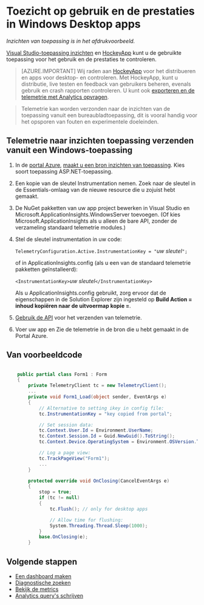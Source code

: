 <properties 
    pageTitle="Toezicht op gebruik en de prestaties van Windows desktop apps" 
    description="Gebruik en de prestaties van uw Windows desktop app met HockeyApp en inzichten die toepassingen analyseren." 
    services="application-insights" 
    documentationCenter="windows"
    authors="alancameronwills" 
    manager="douge"/>

<tags 
    ms.service="application-insights" 
    ms.workload="tbd" 
    ms.tgt_pltfrm="ibiza" 
    ms.devlang="na" 
    ms.topic="article" 
    ms.date="08/26/2016" 
    ms.author="awills"/>

# <a name="monitoring-usage-and-performance-in-windows-desktop-apps"></a>Toezicht op gebruik en de prestaties in Windows Desktop apps

*Inzichten van toepassing is in het afdrukvoorbeeld.*

[Visual Studio-toepassing inzichten](app-insights-overview.md) en [HockeyApp](https://hockeyapp.net) kunt u de gebruikte toepassing voor het gebruik en de prestaties te controleren.

> [AZURE.IMPORTANT] Wij raden aan [HockeyApp](https://hockeyapp.net) voor het distribueren en apps voor desktop- en controleren. Met HockeyApp, kunt u distributie, live testen en feedback van gebruikers beheren, evenals gebruik en crash rapporten controleren. U kunt ook [exporteren en de telemetrie met Analytics opvragen](app-insights-hockeyapp-bridge-app.md).

> Telemetrie kan worden verzonden naar de inzichten van de toepassing vanuit een bureaubladtoepassing, dit is vooral handig voor het opsporen van fouten en experimentele doeleinden.


## <a name="to-send-telemetry-to-application-insights-from-a-windows-application"></a>Telemetrie naar inzichten toepassing verzenden vanuit een Windows-toepassing

1. In de [portal Azure](https://portal.azure.com), [maakt u een bron inzichten van toepassing](app-insights-create-new-resource.md). Kies soort toepassing ASP.NET-toepassing.
2. Een kopie van de sleutel Instrumentation nemen. Zoek naar de sleutel in de Essentials-omlaag van de nieuwe resource die u zojuist hebt gemaakt. 
3. De NuGet pakketten van uw app project bewerken in Visual Studio en Microsoft.ApplicationInsights.WindowsServer toevoegen. (Of kies Microsoft.ApplicationInsights als u alleen de bare API, zonder de verzameling standaard telemetrie modules.)
4. Stel de sleutel instrumentation in uw code:

    `TelemetryConfiguration.Active.InstrumentationKey = "`*uw sleutel*`";` 

    of in ApplicationInsights.config (als u een van de standaard telemetrie pakketten geïnstalleerd):
 
    `<InstrumentationKey>`*uw sleutel*`</InstrumentationKey>` 

    Als u ApplicationInsights.config gebruikt, zorg ervoor dat de eigenschappen in de Solution Explorer zijn ingesteld op **Build Action = inhoud kopiëren naar de uitvoermap kopie =**.
5. [Gebruik de API](app-insights-api-custom-events-metrics.md) voor het verzenden van telemetrie.
6. Voer uw app en Zie de telemetrie in de bron die u hebt gemaakt in de Portal Azure.

## <a name="telemetry"></a>Van voorbeeldcode

```C#

    public partial class Form1 : Form
    {
        private TelemetryClient tc = new TelemetryClient();
        ...
        private void Form1_Load(object sender, EventArgs e)
        {
            // Alternative to setting ikey in config file:
            tc.InstrumentationKey = "key copied from portal";

            // Set session data:
            tc.Context.User.Id = Environment.UserName;
            tc.Context.Session.Id = Guid.NewGuid().ToString();
            tc.Context.Device.OperatingSystem = Environment.OSVersion.ToString();

            // Log a page view:
            tc.TrackPageView("Form1");
            ...
        }

        protected override void OnClosing(CancelEventArgs e)
        {
            stop = true;
            if (tc != null)
            {
                tc.Flush(); // only for desktop apps

                // Allow time for flushing:
                System.Threading.Thread.Sleep(1000);
            }
            base.OnClosing(e);
        }

```

## <a name="next-steps"></a>Volgende stappen

* [Een dashboard maken](app-insights-dashboards.md)
* [Diagnostische zoeken](app-insights-diagnostic-search.md)
* [Bekijk de metrics](app-insights-metrics-explorer.md)
* [Analytics query's schrijven](app-insights-analytics.md)
 
